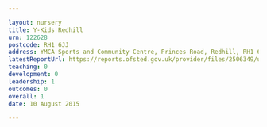 ```yaml
---

layout: nursery
title: Y-Kids Redhill
urn: 122628
postcode: RH1 6JJ
address: YMCA Sports and Community Centre, Princes Road, Redhill, RH1 6JJ
latestReportUrl: https://reports.ofsted.gov.uk/provider/files/2506349/urn/122628.pdf
teaching: 0
development: 0
leadership: 1
outcomes: 0
overall: 1
date: 10 August 2015

---
```

